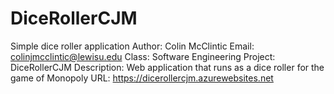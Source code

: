 # DiceRollerCJM
Simple dice roller application
Author: Colin McClintic
Email: colinjmcclintic@lewisu.edu
Class: Software Engineering
Project: DiceRollerCJM
Description: Web application that runs as a dice roller for the game of Monopoly
URL: https://dicerollercjm.azurewebsites.net

